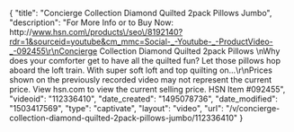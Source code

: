 {
    "title": "Concierge Collection Diamond Quilted 2pack Pillows  Jumbo",
    "description": "For More Info or to Buy Now: http:\/\/www.hsn.com\/products\/seo\/8192140?rdr=1&sourceid=youtube&cm_mmc=Social-_-Youtube-_-ProductVideo-_-092455\r\nConcierge Collection Diamond Quilted 2pack Pillows \nWhy does your comforter get to have all the quilted fun? Let those pillows hop aboard the loft train. With super soft loft and top quilting on...\r\nPrices shown on the previously recorded video may not represent the current price.  View hsn.com to view the current selling price. HSN Item #092455",
    "videoid": "112336410",
    "date_created": "1495078736",
    "date_modified": "1503417569",
    "type": "captivate",
    "layout": "video",
    "url": "\/v\/concierge-collection-diamond-quilted-2pack-pillows-jumbo\/112336410"
}